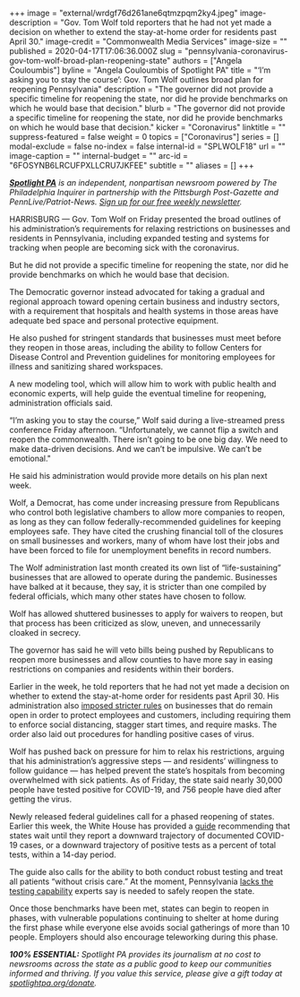 +++
image = "external/wrdgf76d261ane6qtmzpqm2ky4.jpeg"
image-description = "Gov. Tom Wolf told reporters that he had not yet made a decision on whether to extend the stay-at-home order for residents past April 30."
image-credit = "Commonwealth Media Services"
image-size = ""
published = 2020-04-17T17:06:36.000Z
slug = "pennsylvania-coronavirus-gov-tom-wolf-broad-plan-reopening-state"
authors = ["Angela Couloumbis"]
byline = "Angela Couloumbis of Spotlight PA"
title = "‘I’m asking you to stay the course’: Gov. Tom Wolf outlines broad plan for reopening Pennsylvania"
description = "The governor did not provide a specific timeline for reopening the state, nor did he provide benchmarks on which he would base that decision."
blurb = "The governor did not provide a specific timeline for reopening the state, nor did he provide benchmarks on which he would base that decision."
kicker = "Coronavirus"
linktitle = ""
suppress-featured = false
weight = 0
topics = ["Coronavirus"]
series = []
modal-exclude = false
no-index = false
internal-id = "SPLWOLF18"
url = ""
image-caption = ""
internal-budget = ""
arc-id = "6FOSYNB6LRCUFPXLLCRU7JKFEE"
subtitle = ""
aliases = []
+++

<a href="https://www.spotlightpa.org/"><i><b>Spotlight PA</b></i></a><i> is an independent, nonpartisan newsroom powered by The Philadelphia Inquirer in partnership with the Pittsburgh Post-Gazette and PennLive/Patriot-News. </i><a href="https://www.spotlightpa.org/newsletters"><i>Sign up for our free weekly newsletter</i></a><i>.</i>

HARRISBURG — Gov. Tom Wolf on Friday presented the broad outlines of his administration’s requirements for relaxing restrictions on businesses and residents in Pennsylvania, including expanded testing and systems for tracking when people are becoming sick with the coronavirus. 

But he did not provide a specific timeline for reopening the state, nor did he provide benchmarks on which he would base that decision.

The Democratic governor instead advocated for taking a gradual and regional approach toward opening certain business and industry sectors, with a requirement that hospitals and health systems in those areas have adequate bed space and personal protective equipment.

He also pushed for stringent standards that businesses must meet before they reopen in those areas, including the ability to follow Centers for Disease Control and Prevention guidelines for monitoring employees for illness and sanitizing shared workspaces.

A new modeling tool, which will allow him to work with public health and economic experts, will help guide the eventual timeline for reopening, administration officials said.

“I’m asking you to stay the course,” Wolf said during a live-streamed press conference Friday afternoon. “Unfortunately, we cannot flip a switch and reopen the commonwealth. There isn’t going to be one big day. We need to make data-driven decisions. And we can’t be impulsive. We can’t be emotional."

He said his administration would provide more details on his plan next week.

<script src="https://www.spotlightpa.org/embed.js" async></script><div data-spl-embed-version="1" data-spl-src="https://www.spotlightpa.org/embeds/donate/"></div>

Wolf, a Democrat, has come under increasing pressure from Republicans who control both legislative chambers to allow more companies to reopen, as long as they can follow federally-recommended guidelines for keeping employees safe. They have cited the crushing financial toll of the closures on small businesses and workers, many of whom have lost their jobs and have been forced to file for unemployment benefits in record numbers.

The Wolf administration last month created its own list of “life-sustaining” businesses that are allowed to operate during the pandemic. Businesses have balked at it because, they say, it is stricter than one compiled by federal officials, which many other states have chosen to follow.

Wolf has allowed shuttered businesses to apply for waivers to reopen, but that process has been criticized as slow, uneven, and unnecessarily cloaked in secrecy.

The governor has said he will veto bills being pushed by Republicans to reopen more businesses and allow counties to have more say in easing restrictions on companies and residents within their borders.

Earlier in the week, he told reporters that he had not yet made a decision on whether to extend the stay-at-home order for residents past April 30.  His administration also <a href="https://www.governor.pa.gov/wp-content/uploads/2020/04/20200415-SOH-worker-safety-order.pdf" target=_blank>imposed stricter rules</a> on businesses that do remain open in order to protect employees and customers, including requiring them to enforce social distancing, stagger start times, and require masks. The order also laid out procedures for handling positive cases of virus.

Wolf has pushed back on pressure for him to relax his restrictions, arguing that his administration’s aggressive steps — and residents’ willingness to follow guidance — has helped prevent the state’s hospitals from becoming overwhelmed with sick patients. As of Friday, the state said nearly 30,000 people have tested positive for COVID-19, and 756 people have died after getting the virus.

Newly released federal guidelines call for a phased reopening of states. Earlier this week, the White House has provided a <a href="https://www.whitehouse.gov/openingamerica/" target=_blank>guide</a> recommending that states wait until they report a downward trajectory of documented COVID-19 cases, or a downward trajectory of positive tests as a percent of total tests, within a 14-day period.

The guide also calls for the ability to both conduct robust testing and treat all patients “without crisis care.” At the moment, Pennsylvania <a href="https://www.spotlightpa.org/news/2020/04/pennsylvania-coronavirus-testing-antibodies-undetected-availability/" target="_blank">lacks the testing capability</a> experts say is needed to safely reopen the state.

Once those benchmarks have been met, states can begin to reopen in phases, with vulnerable populations continuing to shelter at home during the first phase while everyone else avoids social gatherings of more than 10 people. Employers should also encourage teleworking during this phase.



<i><b>100% ESSENTIAL:</b></i><i> Spotlight PA provides its journalism at no cost to newsrooms across the state as a public good to keep our communities informed and thriving. If you value this service, please give a gift today at </i><a href="https://www.spotlightpa.org/donate"><i>spotlightpa.org/donate</i></a><i>.</i>

<script src="https://www.spotlightpa.org/embed.js" async></script><div data-spl-embed-version="1" data-spl-src="https://www.spotlightpa.org/embeds/tips/?tip_text=Do%20you%20have%20a%20tip%20about%20%3Cb%3Ehow%20Pa.'s%20government%20is%20responding%20to%20the%20coronavirus%3C%2Fb%3E%3F%20Tell%20us."></div>

